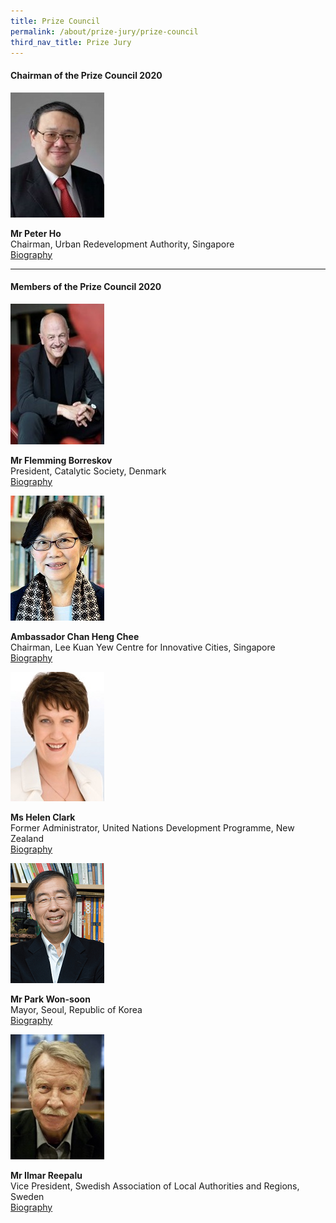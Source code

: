```yaml
---
title: Prize Council
permalink: /about/prize-jury/prize-council
third_nav_title: Prize Jury
---
```


#### **Chairman of the Prize Council 2020**

<div style="width:150px"><img src="/images/jury/peter-ho.jpg" alt="Peter Ho" /></div>

**Mr Peter Ho**<br> 
Chairman, Urban Redevelopment Authority, Singapore<br>
[Biography](/about/prize-jury/prize-council/peter-ho/)

---

#### **Members of the Prize Council 2020**

<div style="width:150px"><img src="/images/jury/flemming-borreskov.jpg" alt="Flemming Borreskov" /></div>

**Mr Flemming Borreskov**<br> 
President, Catalytic Society, Denmark<br> 
[Biography](www.google.com)

<div style="width:150px"><img src="/images/jury/chan-heng-chee.jpg" alt="Chan Heng Chee" /></div>

**Ambassador Chan Heng Chee**<br> 
Chairman, Lee Kuan Yew Centre for Innovative Cities, Singapore<br> 
[Biography](www.google.com)<br>

<div style="width:150px"><img src="/images/jury/helen-clark.jpg" alt="Helen Clark" /></div>

**Ms Helen Clark**<br> 
Former Administrator, United Nations Development Programme, New Zealand<br> 
[Biography](www.google.com)<br>

<div style="width:150px"><img src="/images/jury/park-won-soon.png" alt="Park Won-soon" /></div>

**Mr Park Won-soon**<br> 
Mayor, Seoul, Republic of Korea<br> 
[Biography](www.google.com)<br>

<div style="width:150px"><img src="/images/jury/ilmar-reepalu.jpg" alt="Ilmar Reepalu" /></div>

**Mr Ilmar Reepalu**<br> 
Vice President, Swedish Association of Local Authorities and Regions, Sweden<br> 
[Biography](www.google.com)<br>
